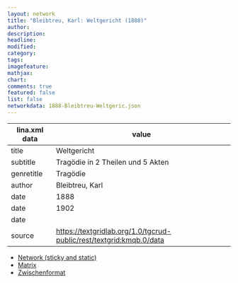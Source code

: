 ```yaml
---
layout: network
title: "Bleibtreu, Karl: Weltgericht (1888)"
author:
description:
headline:
modified:
category:
tags:
imagefeature: 
mathjax: 
chart: 
comments: true
featured: false
list: false
networkdata: 1888-Bleibtreu-Weltgeric.json
---
```

lina.xml data  | value
------------- | -------------
title|Weltgericht
subtitle|Tragödie in 2 Theilen und 5 Akten
genretitle|Tragödie
author|Bleibtreu, Karl
date|1888
date|1902
date|
source|https://textgridlab.org/1.0/tgcrud-public/rest/textgrid:kmqb.0/data


* [Network (sticky and static)](/network65)
* [Matrix](/matrix65)
* [Zwischenformat](/lina65 )

